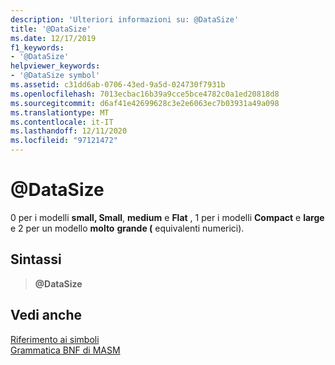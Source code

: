 ```yaml
---
description: 'Ulteriori informazioni su: @DataSize'
title: '@DataSize'
ms.date: 12/17/2019
f1_keywords:
- '@DataSize'
helpviewer_keywords:
- '@DataSize symbol'
ms.assetid: c31dd6ab-0706-43ed-9a5d-024730f7931b
ms.openlocfilehash: 7013ecbac16b39a9cce5bce4782c0a1ed20818d8
ms.sourcegitcommit: d6af41e42699628c3e2e6063ec7b03931a49a098
ms.translationtype: MT
ms.contentlocale: it-IT
ms.lasthandoff: 12/11/2020
ms.locfileid: "97121472"
---
```

# <a name="datasize"></a>\@DataSize

0 per i modelli **small, Small**, **medium** e **Flat** , 1 per i modelli **Compact** e **large** e 2 per un modello **molto** **grande (** equivalenti numerici).

## <a name="syntax"></a>Sintassi

> **\@DataSize**

## <a name="see-also"></a>Vedi anche

[Riferimento ai simboli](symbols-reference.md)\
[Grammatica BNF di MASM](masm-bnf-grammar.md)
